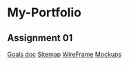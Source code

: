 # My-Portfolio

## Assignment 01

[Goals doc](https://docs.google.com/document/d/1IGDYXYQwhN34WHQDvqD3uk9dRbT5uHIS2Uz0OUETb2I/edit?usp=sharing)
[Sitemap](https://www.gloomaps.com/VEE9NocMbR)
[WireFrame](https://drive.google.com/file/d/1ti9hi4azaHk7BoGw3av9_koGLn8Sq0AN/view?usp=sharing)
[Mockups](https://www.figma.com/design/NOyGhq5qmjdd0OekXvu7NP/My-Portfolio-Mockups?node-id=0-1&t=Ivho3NOaACXqDpz5-1)